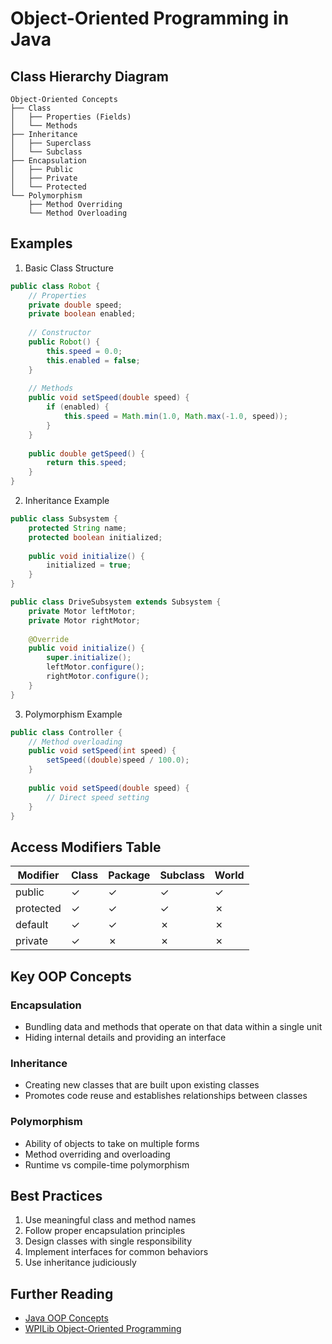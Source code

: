 # Object-Oriented Programming in Java

## Class Hierarchy Diagram
```
Object-Oriented Concepts
├── Class
│   ├── Properties (Fields)
│   └── Methods
├── Inheritance
│   ├── Superclass
│   └── Subclass
├── Encapsulation
│   ├── Public
│   ├── Private
│   └── Protected
└── Polymorphism
    ├── Method Overriding
    └── Method Overloading
```

## Examples

1. Basic Class Structure
```java
public class Robot {
    // Properties
    private double speed;
    private boolean enabled;
    
    // Constructor
    public Robot() {
        this.speed = 0.0;
        this.enabled = false;
    }
    
    // Methods
    public void setSpeed(double speed) {
        if (enabled) {
            this.speed = Math.min(1.0, Math.max(-1.0, speed));
        }
    }
    
    public double getSpeed() {
        return this.speed;
    }
}
```

2. Inheritance Example
```java
public class Subsystem {
    protected String name;
    protected boolean initialized;
    
    public void initialize() {
        initialized = true;
    }
}

public class DriveSubsystem extends Subsystem {
    private Motor leftMotor;
    private Motor rightMotor;
    
    @Override
    public void initialize() {
        super.initialize();
        leftMotor.configure();
        rightMotor.configure();
    }
}
```

3. Polymorphism Example
```java
public class Controller {
    // Method overloading
    public void setSpeed(int speed) {
        setSpeed((double)speed / 100.0);
    }
    
    public void setSpeed(double speed) {
        // Direct speed setting
    }
}
```

## Access Modifiers Table
| Modifier  | Class | Package | Subclass | World |
|-----------|--------|----------|-----------|-------|
| public    | ✓      | ✓        | ✓         | ✓     |
| protected | ✓      | ✓        | ✓         | ✗     |
| default   | ✓      | ✓        | ✗         | ✗     |
| private   | ✓      | ✗        | ✗         | ✗     |

## Key OOP Concepts

### Encapsulation
- Bundling data and methods that operate on that data within a single unit
- Hiding internal details and providing an interface

### Inheritance
- Creating new classes that are built upon existing classes
- Promotes code reuse and establishes relationships between classes

### Polymorphism
- Ability of objects to take on multiple forms
- Method overriding and overloading
- Runtime vs compile-time polymorphism

## Best Practices
1. Use meaningful class and method names
2. Follow proper encapsulation principles
3. Design classes with single responsibility
4. Implement interfaces for common behaviors
5. Use inheritance judiciously

## Further Reading
- [Java OOP Concepts](https://docs.oracle.com/javase/tutorial/java/concepts/)
- [WPILib Object-Oriented Programming](https://docs.wpilib.org/en/stable/docs/software/basic-programming/java-basics.html)
